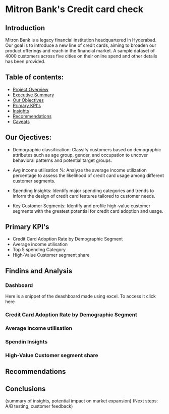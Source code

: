 # Mitron Bank's Credit card check

## Introduction 

Mitron Bank is a legacy financial institution headquartered in Hyderabad. Our goal is to introduce a new line of credit cards, aiming to broaden our product offerings and reach in the financial market.
A sample dataset of 4000 customers across five cities on their online spend and other details has been provided.

## Table of contents:
- [Project Overview](#Overview)
- [Executive Summary](#executive_Summary)
- [Our Objectives](#objectives)
- [Primary KPI's](#Kpi's)
- [Insights](#insights)
- [Recommendations](#recommendations)
- [Caveats](#Caveats)
  






## Our Ojectives:

- Demographic classification: Classify customers based on demographic attributes such as age group, gender, and occupation to uncover behavioral patterns and potential target groups. 

- Avg income utilisation %: Analyze the average income utilization percentage to assess the likelihood of credit card usage among different customer segments.

- Spending Insights: Identify major spending categories and trends to inform the design of credit card features tailored to customer needs.

- Key Customer Segments: Identify and profile high-value customer segments with the greatest potential for credit card adoption and usage.

## Primary KPI's
- Credit Card Adoption Rate by Demographic Segment
- Average income utilisation
- Top 5 spending Category
- High-Value Customer segment share

## Findins and Analysis

### Dashboard
Here is a snippet of the deashboard made using excel. To access it click here

### Credit Card Adoption Rate by Demographic Segment
### Average income utilisation
### Spendin Insights
### High-Value Customer segment share

## Recommendations

## Conclusions
 (summary of insights, potential impact on market expansion)
 (Next steps: A/B testing, customer feedback)





